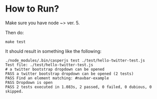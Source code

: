 
# How to Run?

Make sure you have node ~> ver. 5.

Then do:

```
make test
```

It should result in something like the following:

```
./node_modules/.bin/casperjs test ./test/hello-twitter-test.js
Test file: ./test/hello-twitter-test.js                                         
# a twitter bootstrap dropdown can be opened
PASS a twitter bootstrap dropdown can be opened (2 tests)
PASS Find an element matching: #navbar-example
PASS Dropdown is open
PASS 2 tests executed in 1.083s, 2 passed, 0 failed, 0 dubious, 0 skipped.      
```

